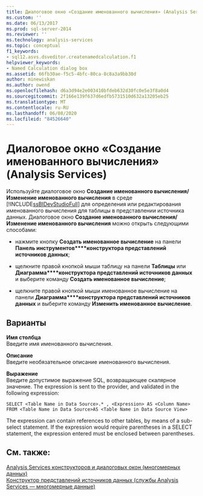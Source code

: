 ```yaml
---
title: Диалоговое окно «Создание именованного вычисления» (Analysis Services) | Документация Майкрософт
ms.custom: ''
ms.date: 06/13/2017
ms.prod: sql-server-2014
ms.reviewer: ''
ms.technology: analysis-services
ms.topic: conceptual
f1_keywords:
- sql12.asvs.dsveditor.createnamedcalculation.f1
helpviewer_keywords:
- Named Calculation dialog box
ms.assetid: 66fb30ae-f5c5-4bfc-80ca-8c8a3a9bb30d
author: minewiskan
ms.author: owend
ms.openlocfilehash: d6a3d94e2e003410bfdeb632d30fc0e5e3f8a0d4
ms.sourcegitcommit: 2f166e139f637d6edfb5731510d632a13205eb25
ms.translationtype: MT
ms.contentlocale: ru-RU
ms.lasthandoff: 06/08/2020
ms.locfileid: "84526640"
---
```

# <a name="create-edit-named-calculation-dialog-box-analysis-services"></a>Диалоговое окно «Создание именованного вычисления» (Analysis Services)
  Используйте диалоговое окно **Создание именованного вычисления/Изменение именованного вычисления** в среде [!INCLUDE[ssBIDevStudioFull](../includes/ssbidevstudiofull-md.md)] для определения или редактирования именованного вычисления для таблицы в представлении источника данных. Диалоговое окно **Создание именованного вычисления/Изменение именованного вычисления** можно открыть следующими способами:  
  
-   нажмите кнопку **Создать именованное вычисление** на панели **Панель инструментов****конструктора представлений источников данных**;  
  
-   щелкните правой кнопкой мыши таблицу на панели **Таблицы** или **Диаграмма****конструктора представлений источников данных** и выберите команду **Создать именованное вычисление**;  
  
-   щелкните правой кнопкой мыши именованное вычисление на панели **Диаграмма****конструктора представлений источников данных** и выберите команду **Изменить именованное вычисление**.  
  
## <a name="options"></a>Варианты  
 **Имя столбца**  
 Введите имя именованного вычисления.  
  
 **Описание**  
 Введите необязательное описание именованного вычисления.  
  
 **Выражение**  
 Введите допустимое выражение SQL, возвращающее скалярное значение. The expression is sent to the provider, and validated in the following expression:  
  
```  
SELECT <Table Name in Data Source>.* , <Expression> AS <Column Name> FROM <Table Name in Data Source>AS <Table Name in Data Source View>  
```  
  
 The expression can contain references to other tables, by means of a sub-select statement. If the expression would require parentheses in a SELECT statement, the expression entered must be enclosed between parentheses.  
  
## <a name="see-also"></a>См. также:  
 [Analysis Services конструкторов и диалоговых окон &#40;многомерных данных&#41;](analysis-services-designers-and-dialog-boxes-multidimensional-data.md)   
 [Конструктор представлений источников данных (службы Analysis Services — многомерные данные)](data-source-view-designer-analysis-services-multidimensional-data.md)  
  
  
